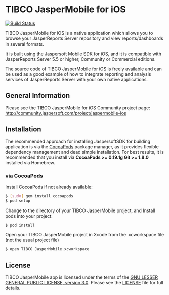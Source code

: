 TIBCO JasperMobile for iOS
==========================
[![Build Status](https://travis-ci.org/Jaspersoft/js-ios-app.svg?branch=develop)](https://travis-ci.org/Jaspersoft/js-ios-app/builds)

TIBCO JasperMobile for iOS is a native application which allows you to browse your JasperReports Server repository and view reports/dashboards in several formats.

It is built using the Jaspersoft Mobile SDK for iOS, and it is compatible with JasperReports Server 5.5 or higher, Community or Commercial editions.  

The source code of TIBCO JasperMobile for iOS is freely available and can be used as a good example of how to integrate reporting and analysis services of JasperReports Server with your own native applications.


General Information
--------------------

Please see the TIBCO JasperMobile for iOS Community project page:
http://community.jaspersoft.com/project/jaspermobile-ios

Installation
------------

The recommended approach for installing JaspersoftSDK for building application is via the [CocoaPods](http://cocoapods.org/) package manager, as it provides flexible dependency management and dead simple installation. For best results, it is recommended that you install via **CocoaPods >= 0.19.1g Git >= 1.8.0** installed via Homebrew.

### via CocoaPods

Install CocoaPods if not already available:

``` bash
$ [sudo] gem install cocoapods
$ pod setup
```

Change to the directory of your TIBCO JasperMobile project, and Install pods into your project:

``` bash
$ pod install
```

Open your TIBCO JasperMobile project in Xcode from the .xcworkspace file (not the usual project file)

``` bash
$ open TIBCO JasperMobile.xcworkspace
```

License
-------

TIBCO JasperMobile app is licensed under the terms of the [GNU LESSER GENERAL PUBLIC LICENSE, version 3.0](http://www.gnu.org/licenses/lgpl). Please see the [LICENSE](LICENSE) file for full details.
